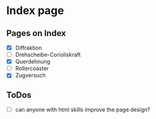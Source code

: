 # Index page

## Pages on Index

- [x] Diffraktion
- [ ] Drehscheibe-Corioliskraft
- [x] Querdehnung
- [ ] Rollercoaster
- [x] Zugversuch

## ToDos

- [ ] can anyone with html skills improve the page design?
